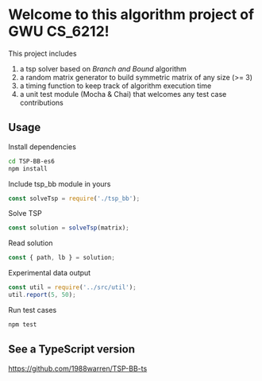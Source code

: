 # Welcome to this algorithm project of GWU CS_6212!

This project includes 
1. a tsp solver based on _Branch and Bound_ algorithm
2. a random matrix generator to build symmetric matrix of any size (>= 3) 
3. a timing function to keep track of algorithm execution time
4. a unit test module (Mocha & Chai) that welcomes any test case contributions

## Usage

Install dependencies
```bash
cd TSP-BB-es6
npm install
```

Include tsp_bb module in yours
```JavaScript
const solveTsp = require('./tsp_bb');
```

Solve TSP
```JavaScript
const solution = solveTsp(matrix);
```

Read solution
```JavaScript
const { path, lb } = solution;
```

Experimental data output
```JavaScript
const util = require('../src/util');
util.report(5, 50);
```

Run test cases
```bash
npm test
```
## See a TypeScript version
https://github.com/1988warren/TSP-BB-ts
